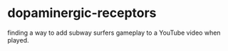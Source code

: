 # dopaminergic-receptors
finding a way to add subway surfers gameplay to a YouTube video when played.
